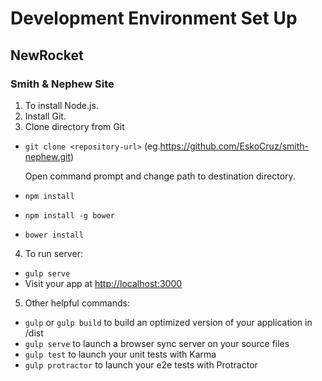 # Development Environment Set Up
## NewRocket

### Smith & Nephew Site

1)  To install Node.js.  
2)  Install Git.  
3) Clone directory from Git
- `git clone <repository-url>` (eg.https://github.com/EskoCruz/smith-nephew.git)  

	Open command prompt and change path to destination directory.
- `npm install`
- `npm install -g bower`
- `bower install`

4) To run server:
- `gulp serve`
- Visit your app at [http://localhost:3000](http://localhost:3000)

5) Other helpful commands:
- `gulp` or `gulp build` to build an optimized version of your application in /dist
- `gulp serve` to launch a browser sync server on your source files
- `gulp test` to launch your unit tests with Karma
- `gulp protractor` to launch your e2e tests with Protractor

